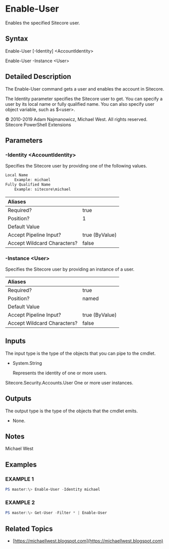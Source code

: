 # Enable-User

Enables the specified Sitecore user.

## Syntax

Enable-User \[-Identity\] &lt;AccountIdentity&gt;

Enable-User -Instance &lt;User&gt;

## Detailed Description

The Enable-User command gets a user and enables the account in Sitecore.

The Identity parameter specifies the Sitecore user to get. You can specify a user by its local name or fully qualified name. You can also specify user object variable, such as $&lt;user&gt;.

© 2010-2019 Adam Najmanowicz, Michael West. All rights reserved. Sitecore PowerShell Extensions

## Parameters

### -Identity  &lt;AccountIdentity&gt;

Specifies the Sitecore user by providing one of the following values.

```powershell
Local Name
    Example: michael
Fully Qualified Name
    Example: sitecore\michael
```

| Aliases |  |
| :--- | :--- |
| Required? | true |
| Position? | 1 |
| Default Value |  |
| Accept Pipeline Input? | true \(ByValue\) |
| Accept Wildcard Characters? | false |

### -Instance  &lt;User&gt;

Specifies the Sitecore user by providing an instance of a user.

| Aliases |  |
| :--- | :--- |
| Required? | true |
| Position? | named |
| Default Value |  |
| Accept Pipeline Input? | true \(ByValue\) |
| Accept Wildcard Characters? | false |

## Inputs

The input type is the type of the objects that you can pipe to the cmdlet.

* System.String

  Represents the identity of one or more users.

Sitecore.Security.Accounts.User One or more user instances.

## Outputs

The output type is the type of the objects that the cmdlet emits.

* None. 

## Notes

Michael West

## Examples

### EXAMPLE 1

```powershell
PS master:\> Enable-User -Identity michael
```

### EXAMPLE 2

```powershell
PS master:\> Get-User -Filter * | Enable-User
```

## Related Topics

* [https://michaellwest.blogspot.com](https://michaellwest.blogspot.com) 

